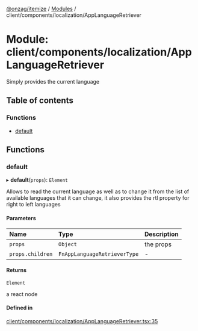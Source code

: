 [@onzag/itemize](../README.md) / [Modules](../modules.md) / client/components/localization/AppLanguageRetriever

# Module: client/components/localization/AppLanguageRetriever

Simply provides the current language

## Table of contents

### Functions

- [default](client_components_localization_AppLanguageRetriever.md#default)

## Functions

### default

▸ **default**(`props`): `Element`

Allows to read the current language as well as to change it from
the list of available languages that it can change, it also provides
the rtl property for right to left languages

#### Parameters

| Name | Type | Description |
| :------ | :------ | :------ |
| `props` | `Object` | the props |
| `props.children` | `FnAppLanguageRetrieverType` | - |

#### Returns

`Element`

a react node

#### Defined in

[client/components/localization/AppLanguageRetriever.tsx:35](https://github.com/onzag/itemize/blob/f2f29986/client/components/localization/AppLanguageRetriever.tsx#L35)
